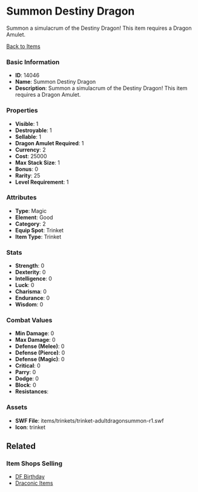 # Summon Destiny Dragon

Summon a simulacrum of the Destiny Dragon! This item requires a Dragon Amulet.

[Back to Items](../items.md)

### Basic Information

- **ID**: 14046
- **Name**: Summon Destiny Dragon
- **Description**: Summon a simulacrum of the Destiny Dragon! This item requires a Dragon Amulet.

### Properties

- **Visible**: 1
- **Destroyable**: 1
- **Sellable**: 1
- **Dragon Amulet Required**: 1
- **Currency**: 2
- **Cost**: 25000
- **Max Stack Size**: 1
- **Bonus**: 0
- **Rarity**: 25
- **Level Requirement**: 1

### Attributes

- **Type**: Magic
- **Element**: Good
- **Category**: 2
- **Equip Spot**: Trinket
- **Item Type**: Trinket

### Stats

- **Strength**: 0
- **Dexterity**: 0
- **Intelligence**: 0
- **Luck**: 0
- **Charisma**: 0
- **Endurance**: 0
- **Wisdom**: 0

### Combat Values

- **Min Damage**: 0
- **Max Damage**: 0
- **Defense (Melee)**: 0
- **Defense (Pierce)**: 0
- **Defense (Magic)**: 0
- **Critical**: 0
- **Parry**: 0
- **Dodge**: 0
- **Block**: 0
- **Resistances**: 

### Assets

- **SWF File**: items/trinkets/trinket-adultdragonsummon-r1.swf
- **Icon**: trinket

## Related

### Item Shops Selling

- [DF Birthday](../item-shops/404-df-birthday.md)
- [Draconic Items](../item-shops/779-draconic-items.md)

